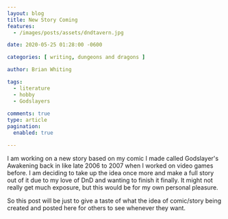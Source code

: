 ```yaml
---
layout: blog
title: New Story Coming
features: 
  - /images/posts/assets/dndtavern.jpg

date: 2020-05-25 01:28:00 -0600

categories: [ writing, dungeons and dragons ]

author: Brian Whiting

tags:
  - literature
  - hobby
  - Godslayers
  
comments: true
type: article
pagination:
  enabled: true

---
```


I am working on a new story based on my comic I made called Godslayer's Awakening back in like late 2006 to 2007 when I worked on video games before. I am deciding to take up the idea once more and make a full story out of it due to my love of DnD and wanting to finish it finally. It might not really get much exposure, but this would be for my own personal pleasure.

So this post will be just to give a taste of what the idea of comic/story being created and posted here for others to see whenever they want.

